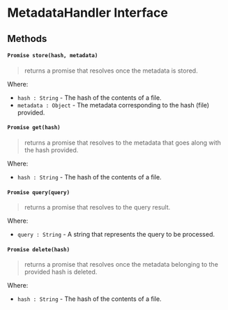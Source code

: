 # MetadataHandler Interface

## Methods
#### `Promise store(hash, metadata)`
> returns a promise that resolves once the metadata is stored.

Where:
* `hash : String` - The hash of the contents of a file.
* `metadata : Object` - The metadata corresponding to the hash (file) provided.

#### `Promise get(hash)`
> returns a promise that resolves to the metadata that goes along with the hash provided.

Where:
* `hash : String` - The hash of the contents of a file.

#### `Promise query(query)`
> returns a promise that resolves to the query result.

Where:
* `query : String` - A string that represents the query to be processed.

#### `Promise delete(hash)`
> returns a promise that resolves once the metadata belonging to the provided hash is deleted.

Where:
* `hash : String` - The hash of the contents of a file.
